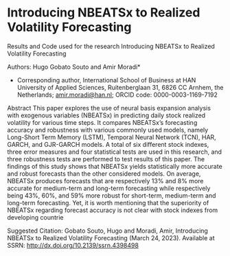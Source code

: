 # Introducing NBEATSx to Realized Volatility Forecasting
Results and Code used for the research Introducing NBEATSx to Realized Volatility Forecasting

Authors: Hugo Gobato Souto and Amir Moradi*

* Corresponding author, 
International School of Business at HAN University of Applied Sciences, Ruitenberglaan 31, 6826 CC Arnhem, the 
Netherlands; amir.moradi@han.nl; ORCID code: 0000-0003-1169-7192

Abstract
This paper explores the use of neural basis expansion analysis with exogenous variables 
(NBEATSx) in predicting daily stock realized volatility for various time steps. It compares
NBEATSx’s forecasting accuracy and robustness with various commonly used models, namely 
Long-Short Term Memory (LSTM), Temporal Neural Network (TCN), HAR, GARCH, and 
GJR-GARCH models. A total of six different stock indexes, three error measures and four 
statistical tests are used in this research, and three robustness tests are performed to test results of 
this paper. The findings of this study shows that NBEATSx yields statistically more accurate and 
robust forecasts than the other considered models. On average, NBEATSx produces forecasts that 
are respectively 13% and 8% more accurate for medium-term and long-term forecasting while
respectively being 43%, 60%, and 59% more robust for short-term, medium-term and long-term 
forecasting. Yet, it is worth mentioning that the superiority of NBEATSx regarding forecast 
accuracy is not clear with stock indexes from developing countrie

Suggested Citation: Gobato Souto, Hugo and Moradi, Amir, Introducing NBEATSx to Realized Volatility Forecasting (March 24, 2023). Available at SSRN: http://dx.doi.org/10.2139/ssrn.4398498
